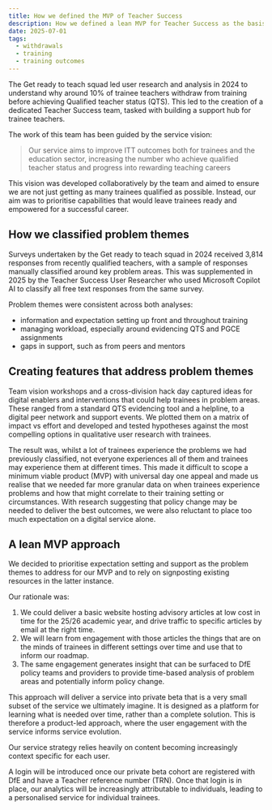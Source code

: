 ```yaml
---
title: How we defined the MVP of Teacher Success
description: How we defined a lean MVP for Teacher Success as the basis of learning the trainee experience
date: 2025-07-01
tags:
  - withdrawals
  - training
  - training outcomes
---
```


The Get ready to teach squad led user research and analysis in 2024 to understand why around 10% of trainee teachers withdraw from training before achieving Qualified teacher status (QTS). This led to the creation of a dedicated Teacher Success team, tasked with building a support hub for trainee teachers.  

The work of this team has been guided by the service vision:

>Our service aims to improve ITT outcomes both for trainees and the education sector, increasing the number who achieve qualified teacher status and progress into rewarding teaching careers

This vision was developed collaboratively by the team and aimed to ensure we are not just getting as many trainees qualified as possible. Instead, our aim was to prioritise capabilities that would leave trainees ready and empowered for a successful career.  

## How we classified problem themes

Surveys undertaken by the Get ready to teach squad in 2024 received 3,814 responses from recently qualified teachers, with a sample of responses manually classified around key problem areas. This was supplemented in 2025 by the Teacher Success User Researcher who used Microsoft Copilot AI to classify all free text responses from the same survey.

Problem themes were consistent across both analyses:

- information and expectation setting up front and throughout training
- managing workload, especially around evidencing QTS and PGCE assignments
- gaps in support, such as from peers and mentors

## Creating features that address problem themes

Team vision workshops and a cross-division hack day captured ideas for digital enablers and interventions that could help trainees in problem areas. These ranged from a standard QTS evidencing tool and a helpline, to a digital peer network and support events. We plotted them on a matrix of impact vs effort and developed and tested hypotheses against the most compelling options in qualitative user research with trainees.  

The result was, whilst a lot of trainees experience the problems we had previously classified, not everyone experiences all of them and trainees may experience them at different times. This made it difficult to scope a minimum viable product (MVP) with universal day one appeal and made us realise that we needed far more granular data on when trainees experience problems and how that might correlate to their training setting or circumstances. With research suggesting that policy change may be needed to deliver the best outcomes, we were also reluctant to place too much expectation on a digital service alone.  

## A lean MVP approach

We decided to prioritise expectation setting and support as the problem themes to address for our MVP and to rely on signposting existing resources in the latter instance.

Our rationale was:

1. We could deliver a basic website hosting advisory articles at low cost in time for the 25/26 academic year, and drive traffic to specific articles by email at the right time.  
2. We will learn from engagement with those articles the things that are on the minds of trainees in different settings over time and use that to inform our roadmap.
3. The same engagement generates insight that can be surfaced to DfE policy teams and providers to provide time-based analysis of problem areas and potentially inform policy change.

This approach will deliver a service into private beta that is a very small subset of the service we ultimately imagine. It is designed as a platform for learning what is needed over time, rather than a complete solution. This is therefore a product-led approach, where the user engagement with the service informs service evolution.  

Our service strategy relies heavily on content becoming increasingly context specific for each user.

A login will be introduced once our private beta cohort are registered with DfE and have a Teacher reference number (TRN). Once that login is in place, our analytics will be increasingly attributable to individuals, leading to a personalised service for individual trainees.
